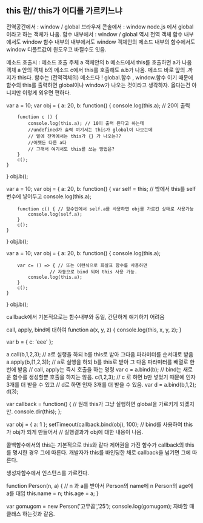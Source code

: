 ## this 란// this가 어디를 가르키느냐

전역공간에서 : window / global
	브라우저 콘솔에서 : window  node.js 에서 global 이라고 하는 객체가 나옴.
함수 내부에서 : window / global  역시 전역 객체 
함수 내부에서도 window 함수 내부의 내부에서도 window 객체안의 메소드 내부의 함수에서도 window
디폴트값이 윈도우고 바뀔수도 잇음.

메소드 호출시 : 메소드 호출 주체  a 객체안의 b 메소드에서 this를 호출하면 a가 나옴
객체 a 안의 객체 b의 메소드 c에서 this를 호출해도 a.b가 나옴.
메소드 바로 앞의 .까지가 this다.
함수는 (전역객체의) 메소드다 ! global.함수 , window.함수 이기 때문에 함수의 this를 출력하면 global이나 window가 나오는 것이라고 생각하자. 옳다는건 아니지만 이렇게 외우면 편하다.

var a = 10;
var obj = {
    a: 20,
    b: function() {
        console.log(this.a); // 20이 출력

        function c () {
            console.log(this.a); // 10이 출력 된다고 하는데 
            //undefined가 출력 여기서는 this가 global이 나오는데
            // 밑에 전역에서는 this가 {} 가 나오는??
            //어쨋든 다른 a다
            // 그래서 여기서도 this를 쓰는 방법은?
        }
        c();
    }
}
obj.b();


var a = 10;
var obj = {
    a: 20,
    b: function() {
        var self = this; // 밖에서 this를 self 변수에 넣어두고
        console.log(this.a);

        function c() { // 함수안에서 self.a를 사용하면 obj를 가르킨 상태로 사용가능
            console.log(self.a);
        }
        c();
    }
}
obj.b();

var a = 10;
var obj = {
    a: 20,
    b: function() {
        console.log(this.a);

        var c= () => { // 또는 이런식으로 화살표 함수를 사용하면
                    // 자동으로 bind 되어 this 사용 가능.
            console.log(this.a);
        }
        c();
    }
}
obj.b();


callback에서
기본적으로는 함수내부와 동일, 간단하게 얘기하기 어려움

call, apply, bind에 대하여
function a(x, y, z) {
    console.log(this, x, y, z);
}

var b = {
    c: 'eee'
};

a.call(b,1,2,3);  // a로 실행을 하되 b를 this로 받아 그다음 파라미터를 순서대로 받음
a.apply(b,[1,2,3]); // a로 실행을 하되 b를 this로 받아 그 다음 파라미터를 배열로 한번에 받음
// call, apply는 즉시 호출을 하는 명령
var c = a.bind(b); // bind는 새로운 함수를 생성할뿐 호출을 하지는 않음.
c(1,2,3);   // c 로 하면 b만 넣었기 때문에 인자 3개를 더 받을 수 있고
            // d로 하면 인자 3개를 더 받을 수 있음.
var d = a.bind(b,1,2);
d(3);

var callback = function() { // 원래 this가 그냥 실행하면 global을 가르키게 되겠지만.
    console.dir(this);
};

var obj = {
    a: 1
};
setTimeout(callback.bind(obj), 100); // bind를 사용하여 this가 obj가 되게 만들어서 
                                    // 실행결과가 obj에 대한 내용이 나옴.

콜백함수에서의 this는 기본적으로 this와 같다
제어권을 가진 함수가 callback의 this를 명시한 경우 그에 따른다.
개발자가 this를 바인딩한 채로 callback을 넘기면 그에 따른다.

생성자함수에서
인스턴스를 가르킨다.

function Person(n, a) {  // n 과 a를 받아서 Person의 name에 n Person의 age에 a를 대입
    this.name = n;
    this.age = a;
}

var gomugom = new Person('고무곰','25');
console.log(gomugom);
자바할 때 클래스 하는것과 같음.


